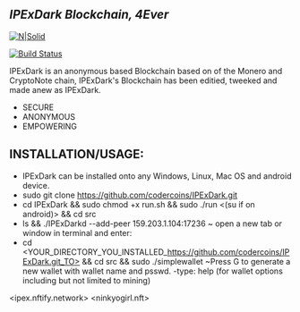 
## _IPExDark Blockchain, 4Ever_

[![N|Solid](https://cldup.com/dTxpPi9lDf.thumb.png)](https://nodesource.com/products/nsolid)

[![Build Status](https://travis-ci.org/joemccann/dillinger.svg?branch=master)](https://travis-ci.org/joemccann/dillinger)

IPExDark is an anonymous based Blockchain based on of the Monero and CryptoNote chain, IPExDark's Blockchain has been editied, tweeked and made anew as IPExDark.

- SECURE
- ANONYMOUS
- EMPOWERING

## INSTALLATION/USAGE:

- IPExDark can be installed onto any Windows, Linux, Mac OS and android device.
- sudo git clone https://github.com/codercoins/IPExDark.git
- cd IPExDark && sudo chmod +x run.sh && sudo ./run <(su if on android)> &&  cd src
- ls && ./IPExDarkd --add-peer 159.203.1.104:17236
~  open a new tab or window in terminal and enter:
-  cd <YOUR_DIRECTORY_YOU_INSTALLED_https://github.com/codercoins/IPExDark.git_TO>  && cd src && sudo ./simplewallet
~Press G to generate a new wallet with wallet name and psswd.
-type: help (for wallet options including but not limited to mining)

<ipex.nftify.network>
<ninkyogirl.nft>

